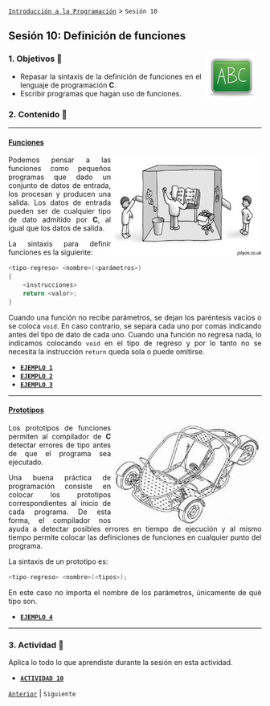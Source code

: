 [`Introducción a la Programación`](../README.md) > `Sesión 10`

## Sesión 10: Definición de funciones

<img src="../imagenes/pizarron.png" align="right" height="100" width="100" hspace="10">
<div style="text-align: justify;">

### 1. Objetivos :dart:

- Repasar la sintaxis de la definición de funciones en el lenguaje de programación __C__.
- Escribir programas que hagan uso de funciones.

### 2. Contenido :rocket:

---
#### <ins>Funciones</ins>
<img src="imagenes/imagen1.jpg" width="300" height="200" align="right">

Podemos pensar a las funciones como pequeños programas que dado un conjunto de datos de entrada, los procesan y producen
una salida. Los datos de entrada pueden ser de cualquier tipo de dato admitido por __C__, al igual que los datos de
salida.

La sintaxis para definir funciones es la siguiente:

```c
<tipo-regreso> <nombre>(<parámetros>)
{
	<instrucciones>
	return <valor>;
}
```

Cuando una función no recibe parámetros, se dejan los paréntesis vacíos o se coloca `void`. En caso contrario, se separa 
cada uno por comas indicando antes del tipo de dato de cada uno. Cuando una función no regresa nada, lo indicamos 
colocando `void` en el tipo de regreso y por lo tanto no se necesita la instrucción `return` queda sola o puede omitirse.

- [**`EJEMPLO 1`**](ejemplo01/README.md)
- [**`EJEMPLO 2`**](ejemplo02/README.md)
- [**`EJEMPLO 3`**](ejemplo03/README.md)

---
#### <ins> Prototipos</ins>
<img src="imagenes/imagen2.jpg" width="300" height="200" align="right">

Los prototipos de funciones permiten al compilador de __C__ detectar errores de tipo antes de que el programa sea 
ejecutado.

Una buena práctica de programación consiste en colocar los prototipos correspondientes al inicio de cada programa. De
esta forma, el compilador nos ayuda a detectar posibles errores en tiempo de ejecución y al mismo tiempo permite colocar
las definiciones de funciones en cualquier punto del programa.

La sintaxis de un prototipo es:

```c
<tipo-regreso> <nombre>(<tipos>);
```

En este caso no importa el nombre de los parámetros, únicamente de qué tipo son.

- [**`EJEMPLO 4`**](ejemplo04/README.md)

---

### 3. Actividad :memo:
Aplica lo todo lo que aprendiste durante la sesión en esta actividad. 

- [**`ACTIVIDAD 10`**](actividad/README.md)

[`Anterior`](../sesion09/README.md) | `Siguiente`

</div>
